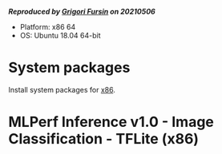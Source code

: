 ﻿***Reproduced by [Grigori Fursin](https://cKnowledge.io/@gfursin) on 20210506***

* Platform: x86 64
* OS: Ubuntu 18.04 64-bit

# System packages

Install system packages for [x86](../platform/amd-milan.md).

# MLPerf Inference v1.0 - Image Classification - TFLite (x86)
